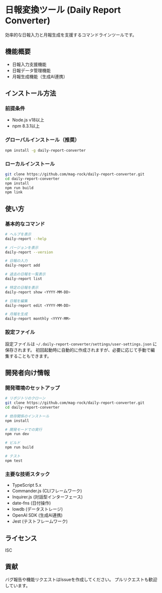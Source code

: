 # 日報変換ツール (Daily Report Converter)

効率的な日報入力と月報生成を支援するコマンドラインツールです。

## 機能概要

- 日報入力支援機能
- 日報データ管理機能
- 月報生成機能（生成AI連携）

## インストール方法

### 前提条件
- Node.js v18以上
- npm 8.3.1以上

### グローバルインストール（推奨）

```bash
npm install -g daily-report-converter
```

### ローカルインストール

```bash
git clone https://github.com/mag-rock/daily-report-converter.git
cd daily-report-converter
npm install
npm run build
npm link
```

## 使い方

### 基本的なコマンド

```bash
# ヘルプを表示
daily-report --help

# バージョンを表示
daily-report --version

# 日報の入力
daily-report add

# 過去の日報を一覧表示
daily-report list

# 特定の日報を表示
daily-report show <YYYY-MM-DD>

# 日報を編集
daily-report edit <YYYY-MM-DD>

# 月報を生成
daily-report monthly <YYYY-MM>
```

### 設定ファイル

設定ファイルは `~/.daily-report-converter/settings/user-settings.json` に保存されます。
初回起動時に自動的に作成されますが、必要に応じて手動で編集することもできます。

## 開発者向け情報

### 開発環境のセットアップ

```bash
# リポジトリのクローン
git clone https://github.com/mag-rock/daily-report-converter.git
cd daily-report-converter

# 依存関係のインストール
npm install

# 開発モードでの実行
npm run dev

# ビルド
npm run build

# テスト
npm test
```

### 主要な技術スタック

- TypeScript 5.x
- Commander.js (CLIフレームワーク)
- Inquirer.js (対話型インターフェース)
- date-fns (日付操作)
- lowdb (データストレージ)
- OpenAI SDK (生成AI連携)
- Jest (テストフレームワーク)

## ライセンス

ISC

## 貢献

バグ報告や機能リクエストはIssueを作成してください。
プルリクエストも歓迎しています。